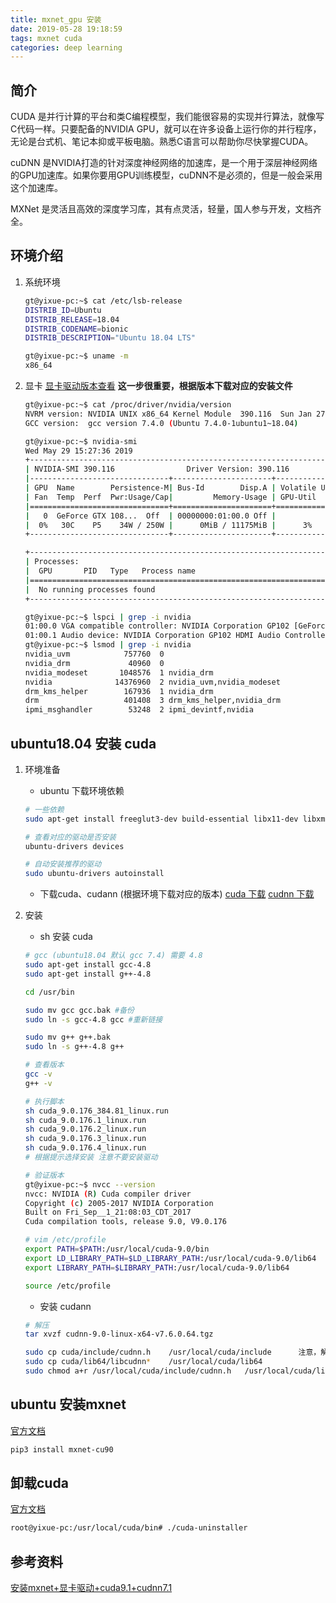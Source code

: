 ```yaml
---
title: mxnet_gpu 安装
date: 2019-05-28 19:18:59
tags: mxnet cuda
categories: deep learning
---
```


## 简介

CUDA 是并行计算的平台和类C编程模型，我们能很容易的实现并行算法，就像写C代码一样。只要配备的NVIDIA GPU，就可以在许多设备上运行你的并行程序，无论是台式机、笔记本抑或平板电脑。熟悉C语言可以帮助你尽快掌握CUDA。

cuDNN 是NVIDIA打造的针对深度神经网络的加速库，是一个用于深层神经网络的GPU加速库。如果你要用GPU训练模型，cuDNN不是必须的，但是一般会采用这个加速库。

MXNet 是灵活且高效的深度学习库，其有点灵活，轻量，国人参与开发，文档齐全。

## 环境介绍

1. 系统环境

    ```bash
    gt@yixue-pc:~$ cat /etc/lsb-release
    DISTRIB_ID=Ubuntu
    DISTRIB_RELEASE=18.04
    DISTRIB_CODENAME=bionic
    DISTRIB_DESCRIPTION="Ubuntu 18.04 LTS"

    gt@yixue-pc:~$ uname -m
    x86_64

    ```

2. 显卡 [显卡驱动版本查看](https://docs.nvidia.com/cuda/cuda-toolkit-release-notes/index.html)
    **这一步很重要，根据版本下载对应的安装文件**

    ```bash
    gt@yixue-pc:~$ cat /proc/driver/nvidia/version
    NVRM version: NVIDIA UNIX x86_64 Kernel Module  390.116  Sun Jan 27 07:21:36 PST 2019
    GCC version:  gcc version 7.4.0 (Ubuntu 7.4.0-1ubuntu1~18.04)

    gt@yixue-pc:~$ nvidia-smi
    Wed May 29 15:27:36 2019
    +-----------------------------------------------------------------------------+
    | NVIDIA-SMI 390.116                Driver Version: 390.116                   |
    |-------------------------------+----------------------+----------------------+
    | GPU  Name        Persistence-M| Bus-Id        Disp.A | Volatile Uncorr. ECC |
    | Fan  Temp  Perf  Pwr:Usage/Cap|         Memory-Usage | GPU-Util  Compute M. |
    |===============================+======================+======================|
    |   0  GeForce GTX 108...  Off  | 00000000:01:00.0 Off |                  N/A |
    |  0%   30C    P5    34W / 250W |      0MiB / 11175MiB |      3%      Default |
    +-------------------------------+----------------------+----------------------+

    +-----------------------------------------------------------------------------+
    | Processes:                                                       GPU Memory |
    |  GPU       PID   Type   Process name                             Usage      |
    |=============================================================================|
    |  No running processes found                                                 |
    +-----------------------------------------------------------------------------+

    gt@yixue-pc:~$ lspci | grep -i nvidia
    01:00.0 VGA compatible controller: NVIDIA Corporation GP102 [GeForce GTX 1080 Ti] (rev a1)
    01:00.1 Audio device: NVIDIA Corporation GP102 HDMI Audio Controller (rev a1)
    gt@yixue-pc:~$ lsmod | grep -i nvidia
    nvidia_uvm            757760  0
    nvidia_drm             40960  0
    nvidia_modeset       1048576  1 nvidia_drm
    nvidia              14376960  2 nvidia_uvm,nvidia_modeset
    drm_kms_helper        167936  1 nvidia_drm
    drm                   401408  3 drm_kms_helper,nvidia_drm
    ipmi_msghandler        53248  2 ipmi_devintf,nvidia
    ```

## ubuntu18.04 安装 cuda

1. 环境准备

    * ubuntu 下载环境依赖

    ```bash
    # 一些依赖
    sudo apt-get install freeglut3-dev build-essential libx11-dev libxmu-dev libxi-dev libgl1-mesa-glx libglu1-mesa libglu1-mesa-dev

    # 查看对应的驱动是否安装
    ubuntu-drivers devices

    # 自动安装推荐的驱动
    sudo ubuntu-drivers autoinstall
    ```

    * 下载cuda、cudann (根据环境下载对应的版本)
    [cuda 下载](https://developer.nvidia.com/cuda-90-download-archive?target_os=Linux&target_arch=x86_64&target_distro=Ubuntu&target_version=1604&target_type=runfilelocal)
    [cudnn 下载](https://developer.nvidia.com/rdp/cudnn-download)
2. 安装

    * sh  安装 cuda

    ```bash
    # gcc (ubuntu18.04 默认 gcc 7.4) 需要 4.8
    sudo apt-get install gcc-4.8
    sudo apt-get install g++-4.8

    cd /usr/bin

    sudo mv gcc gcc.bak #备份
    sudo ln -s gcc-4.8 gcc #重新链接

    sudo mv g++ g++.bak
    sudo ln -s g++-4.8 g++

    # 查看版本
    gcc -v
    g++ -v

    # 执行脚本
    sh cuda_9.0.176_384.81_linux.run
    sh cuda_9.0.176.1_linux.run
    sh cuda_9.0.176.2_linux.run
    sh cuda_9.0.176.3_linux.run
    sh cuda_9.0.176.4_linux.run
    # 根据提示选择安装 注意不要安装驱动

    # 验证版本
    gt@yixue-pc:~$ nvcc --version
    nvcc: NVIDIA (R) Cuda compiler driver
    Copyright (c) 2005-2017 NVIDIA Corporation
    Built on Fri_Sep__1_21:08:03_CDT_2017
    Cuda compilation tools, release 9.0, V9.0.176

    # vim /etc/profile
    export PATH=$PATH:/usr/local/cuda-9.0/bin
    export LD_LIBRARY_PATH=$LD_LIBRARY_PATH:/usr/local/cuda-9.0/lib64
    export LIBRARY_PATH=$LIBRARY_PATH:/usr/local/cuda-9.0/lib64

    source /etc/profile
    ```

    * 安装 cudann

    ```bash
    # 解压
    tar xvzf cudnn-9.0-linux-x64-v7.6.0.64.tgz

    sudo cp cuda/include/cudnn.h    /usr/local/cuda/include      注意，解压后的文件夹名称为cuda ,将对应文件复制到 /usr/local中的cuda内
    sudo cp cuda/lib64/libcudnn*    /usr/local/cuda/lib64
    sudo chmod a+r /usr/local/cuda/include/cudnn.h   /usr/local/cuda/lib64/libcudnn*
    ```

## ubuntu 安装mxnet

[官方文档](https://mxnet.incubator.apache.org/versions/master/install/index.html?platform=Linux&language=Python&processor=GPU)


```bash
pip3 install mxnet-cu90
```

## 卸载cuda

[官方文档](https://docs.nvidia.com/cuda/cuda-installation-guide-mac-os-x/index.html#uninstall)

```bash
root@yixue-pc:/usr/local/cuda/bin# ./cuda-uninstaller
```

## 参考资料

[安装mxnet+显卡驱动+cuda9.1+cudnn7.1](https://blog.csdn.net/qq_38298902/article/details/79980749)
